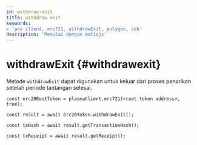 ```yaml
---
id: withdraw-exit
title: withdraw exit
keywords:
- 'pos client, erc721, withdrawExit, polygon, sdk'
description: 'Memulai dengan maticjs'
---
```


# withdrawExit  {#withdrawexit}

Metode `withdrawExit` dapat digunakan untuk keluar dari proses penarikan setelah periode tantangan selesai.

```
const erc20RootToken = plasmaClient.erc721(<root token address>, true);

const result = await erc20Token.withdrawExit();

const txHash = await result.getTransactionHash();

const txReceipt = await result.getReceipt();

```
